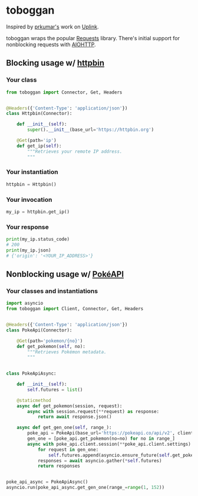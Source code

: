 # toboggan

Inspired by [prkumar's](https://github.com/prkumar) work on [Uplink](https://github.com/prkumar/uplink).

toboggan wraps the popular [Requests](https://github.com/psf/requests) library.  There's initial support for nonblocking requests with [AIOHTTP](https://github.com/aio-libs/aiohttp).

## Blocking usage w/ [httpbin](https://github.com/postmanlabs/httpbin)

### Your class

``` python
from toboggan import Connector, Get, Headers


@Headers({'Content-Type': 'application/json'})
class Httpbin(Connector):

	def __init__(self):
		super().__init__(base_url='https://httpbin.org')

	@Get(path='ip')
	def get_ip(self):
		"""Retrieves your remote IP address.
		"""

```

### Your instantiation

``` python
httpbin = Httpbin()

```

### Your invocation

``` python
my_ip = httpbin.get_ip()

```

### Your response

``` python
print(my_ip.status_code)
# 200
print(my_ip.json)
# {'origin': '<YOUR_IP_ADDRESS>'}

```

## Nonblocking usage w/ [PokéAPI](https://pokeapi.co/)

### Your classes and instantiations

``` python
import asyncio
from toboggan import Client, Connector, Get, Headers


@Headers({'Content-Type': 'application/json'})
class PokeApi(Connector):

	@Get(path='pokemon/{no}')
	def get_pokemon(self, no):
		"""Retrieves Pokémon metadata.
		"""

		
class PokeApiAsync:

    def __init__(self):
        self.futures = list()

    @staticmethod
    async def get_pokemon(session, request):
        async with session.request(**request) as response:
            return await response.json()

    async def get_gen_one(self, range_):
        poke_api = PokeApi(base_url='https://pokeapi.co/api/v2', client=Client.nonblock())
        gen_one = [poke_api.get_pokemon(no=no) for no in range_]
        async with poke_api.client.session(**poke_api.client.settings) as session:
            for request in gen_one:
                self.futures.append(asyncio.ensure_future(self.get_pokemon(session, request)))
            responses = await asyncio.gather(*self.futures)
            return responses


poke_api_async = PokeApiAsync()
asyncio.run(poke_api_async.get_gen_one(range_=range(1, 152))

```
